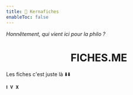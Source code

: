 ```yaml
---
title: 📑 Kernafiches
enableToc: false
---
```

*Honnêtement, qui vient ici pour la philo ?*
<center><h1>FICHES.ME</h1></center>
Les fiches c'est juste là ⬇️⬇️

`𝐈 𝐕 𝐗`
